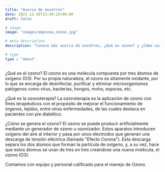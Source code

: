 ```yaml
---
title: "Acerca de nosotros"
date: 2021-12-30T13:49:23+06:00
draft: false

# image
image: "images/empresa_ozono.jpg"

# meta description
description: "Conoce más acerca de nosotros, ¿Qué es ozono? y ¿Cómo usar ozono?"

# type
type : "about"
---
```

¿Qué es el ozono?
El ozono es una molécula compuesta por tres átomos de oxígeno (O3). Por su propia naturaleza, el ozono es altamente oxidante, por lo que se encarga de desinfectar, purificar y eliminar microorganismos patógenos como virus, bacterias, hongos, moho, esporas, etc.

¿Qué es la ozonoterapia?
La ozonoterapia es la aplicación de ozono con fines terapéuticos con el propósito de mejorar el funcionamiento de
órganos, tejidos, entre otras enfermedades, de las cuales destaca en pacientes con pie diabético.

¿Cómo se genera el ozono?
El ozono se puede producir artificialmente mediante un generador de ozono u ozonizador. Estos aparatos introducen
oxígeno del aire al interior y pasa por unos electrodos que generan una descarga de tensión eléctrica (llamada "Efecto Corona").
Esta descarga separa los dos átomos que forman la partícula de oxígeno, y, a su vez, hace que estos átomos se unan de tres en tres creándose una nueva molécula, el ozono (O3).

Contamos con equipo y personal calificado para el manejo de Ozono.
